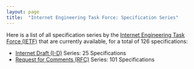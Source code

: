 ```yaml
---
layout: page
title:  "Internet Engineering Task Force: Specification Series"
---
```


Here is a list of all specification series by the [Internet Engineering Task Force (IETF)](http://www.ietf.org/) that are currently available, for a total of 126 specifications:

  * [Internet Draft (I-D)](I-D) Series: 25 Specifications
  * [Request for Comments (RFC)](RFC) Series: 101 Specifications
